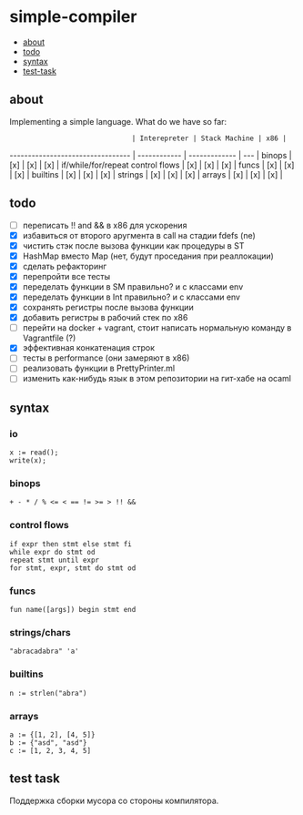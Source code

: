 # simple-compiler

- [about](#about)
- [todo](#todo)
- [syntax](#syntax)
- [test-task](#test-task)

## about

Implementing a simple language.
What do we have so far:

                                  | Interepreter | Stack Machine | x86 |
--------------------------------- | ------------ | ------------- | --- |
binops                            | [x]          | [x]           | [x] |
if/while/for/repeat control flows | [x]          | [x]           | [x] |
funcs                             | [x]          | [x]           | [x] |
builtins                          | [x]          | [x]           | [x] |
strings                           | [x]          | [x]           | [x] |
arrays                            | [x]          | [x]           | [x] |

## todo

- [ ] переписать !! and && в x86 для ускорения
- [x] избавиться от второго аругмента в call на стадии fdefs (ne)
- [x] чистить стэк после вызова функции как процедуры в ST
- [x] HashMap вместо Map (нет, будут проседания при реаллокации)
- [x] сделать рефакторинг
- [x] перепройти все тесты
- [x] переделать функции в SM правильно? и с классами env
- [x] переделать функции в Int правильно? и с классами env
- [x] сохранять регистры после вызова функции
- [x] добавить регистры в рабочий стек по x86
- [ ] перейти на docker + vagrant, стоит написать нормальную команду в Vagrantfile (?)
- [x] эффективная конкатенация строк
- [ ] тесты в performance (они замеряют в x86)
- [ ] реализовать функции в PrettyPrinter.ml
- [ ] изменить как-нибудь язык в этом репозитории на гит-хабе на ocaml

## syntax

### io

	x := read();
	write(x);

### binops

	+ - * / % <= < == != >= > !! &&

### control flows

	if expr then stmt else stmt fi
	while expr do stmt od
	repeat stmt until expr
	for stmt, expr, stmt do stmt od

### funcs

	fun name([args]) begin stmt end

### strings/chars

	"abracadabra" 'a'

### builtins

	n := strlen("abra")

### arrays

	a := {[1, 2], [4, 5]}
	b := {"asd", "asd"}
	c := [1, 2, 3, 4, 5]

## test task

Поддержка сборки мусора со стороны компилятора.